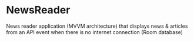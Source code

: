# NewsReader

News reader application (MVVM architecture) that displays news & articles from an API event when there is no internet connection (Room database) 
